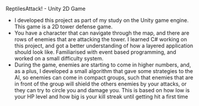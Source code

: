  ReptilesAttack! - Unity 2D Game
 
 - I developed this project as part of my study on the Unity game engine. This
game is a 2D tower defense game.
- You have a character that can navigate through the map, and there are rows
of enemies that are attacking the tower. I learned C# working on this project,
and got a better understanding of how a layered application should look like.
Familiarised with event based programming, and worked on a small difficulty
system.
- During the game, enemies are starting to come in higher numbers, and, as
a plus, I developed a small algorithm that gave some strategies to the AI, so
enemies can come in compact groups, such that enemies that are in front
of the group will shield the others enemies by your attacks, or they can try to
circle you and damage you. This is based on how low is your HP level and
how big is your kill streak until getting hit a first time
